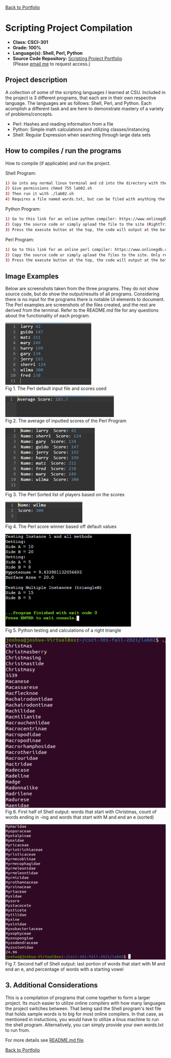[Back to Portfolio](./)

Scripting Project Compilation
===============

-   **Class: CSCI-301** 
-   **Grade: 100%**
-   **Language(s): Shell, Perl, Python**
-   **Source Code Repository:** [Scripting Project Portfolio](https://github.com/Joshtomith/Scripting-Project-Portfolio)  
    (Please [email me](mailto:JTSmith3@csustudent.net?subject=GitHub%20Access) to request access.)

## Project description

A collection of some of the scripting languages I learned at CSU. Included in the project is 3 different programs, that each are in their own respective language. The languages are as follows: Shell, Perl, and Python. Each acomplish a different task and are here to demonstrate mastery of a variety of problems/concepts. 
* Perl: Hashes and reading information from a file
* Python: Simple math calculations and utilizing classes/instancing
* Shell: Regular Expression when searching through large data sets

## How to compiles / run the programs

How to compile (if applicable) and run the project.

Shell Program:
```bash
1) Go into any normal linux terminal and cd into the directory with the file
2) Give permissions chmod 755 lab02.sh
3) Then run it with ./lab02.sh
4) Requires a file named words.txt, but can be filed with anything the user wants in terms of content (1 word per line).
```
Python Program:
```bash
1) Go to this link for an online python compiler: https://www.onlinegdb.com/online_python_compiler
2) Copy the source code or simply upload the file to the site (RightTriangle.py is main)
3) Press the execute button at the top, the code will output at the bottom in the terminal
```
Perl Program:
```bash
1) Go to this link for an online perl compiler: https://www.onlinegdb.com/online_perl_compiler#
2) Copy the source code or simply upload the files to the site. Only requires lab04.pl and scores.txt to function. (lab04.pl is main)
3) Press the execute button at the top, the code will output at the bottom in the terminal
```

## Image Examples

Below are screenshots taken from the three programs. They do not show source code, but do show the output/results of all programs. Considering there is no input for the programs there is notable UI elements to document. The Perl examples are screenshots of the files created, and the rest are derived from the terminal. Refer to the README.md file for any questions about the functionality of each program. 

![screenshot](images/Perl_example_players.PNG)
<br>Fig 1. The Perl default input file and scores used

![screenshot](images/Perl_example_average.PNG)
<br>Fig 2. The average of inputted scores of the Perl Program

![screenshot](images/Perl_example_sorted_list.PNG)
<br>Fig 3. The Perl Sorted list of players based on the scores

![screenshot](images/Perl_example_winner.PNG)
<br>Fig 4. The Perl score winner based off default values

![screenshot](images/Python_example_output.PNG)
<br>Fig 5. Python testing and calculations of a right triangle

![screenshot](images/Shell_example_output01.PNG)
<br>Fig 6. First half of Shell output: words that start with Christmas, count of words ending in -ing and words that start with M and end an e (sorted)

![screenshot](images/Shell_example_output02.PNG)
<br>Fig 7. Second half of Shell output: last portion of words that start with M and end an e, and percentage of words with a starting vowel

## 3. Additional Considerations

This is a compilation of programs that come together to form a larger project. Its much easier to utilize online compilers with how many languages the project switches between. That being said the Shell program's text file that holds sample words is to big for most online compilers. In that case, as mentioned in instuctions, you would have to utilize a linux machine to run the shell program. Alternatively, you can simply provide your own words.txt to run from.


For more details see [README.md file](https://github.com/Joshtomith/Scripting-Project-Portfolio/blob/main/README.md).

[Back to Portfolio](https://joshtomith.github.io/)
